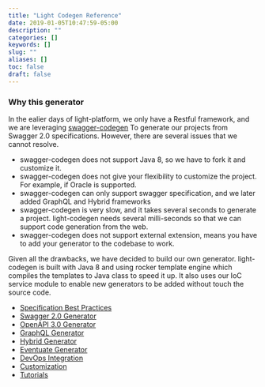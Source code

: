 ```yaml
---
title: "Light Codegen Reference"
date: 2019-01-05T10:47:59-05:00
description: ""
categories: []
keywords: []
slug: ""
aliases: []
toc: false
draft: false
---
```


### Why this generator

In the ealier days of light-platform, we only have a Restful framework, and we are leveraging [swagger-codegen][] To generate our projects from Swagger 2.0 specifications. However, there are several issues that we cannot resolve. 

- swagger-codegen does not support Java 8, so we have to fork it and customize it.
- swagger-codegen does not give your flexibility to customize the project. For example, if Oracle is supported.
- swagger-codegen can only support swagger specification, and we later added GraphQL and Hybrid frameworks
- swagger-codegen is very slow, and it takes several seconds to generate a project. light-codegen needs several milli-seconds so that we can support code generation from the web.
- swagger-codegen does not support external extension, means you have to add your generator to the codebase to work. 
 
Given all the drawbacks, we have decided to build our own generator. light-codegen is built with Java 8 and using rocker template engine which compiles the templates to Java class to speed it up. It also uses our IoC service module to enable new generators to be added without touch the source code. 

- [Specification Best Practices](/tool/light-codegen/best-practice/)
- [Swagger 2.0 Generator](/tool/light-codegen/swagger/)
- [OpenAPI 3.0 Generator](/tool/light-codegen/openapi/)
- [GraphQL Generator](/tool/light-codegen/graphql/)
- [Hybrid Generator](/tool/light-codegen/hybrid/)
- [Eventuate Generator](/tool/light-codegen/eventuate/)
- [DevOps Integration](/tool/light-codegen/integration/)
- [Customization](/tool/light-codegen/customization/)
- [Tutorials](/tutorial/generator/)


[swagger-codegen]: https://github.com/swagger-api/swagger-codegen

